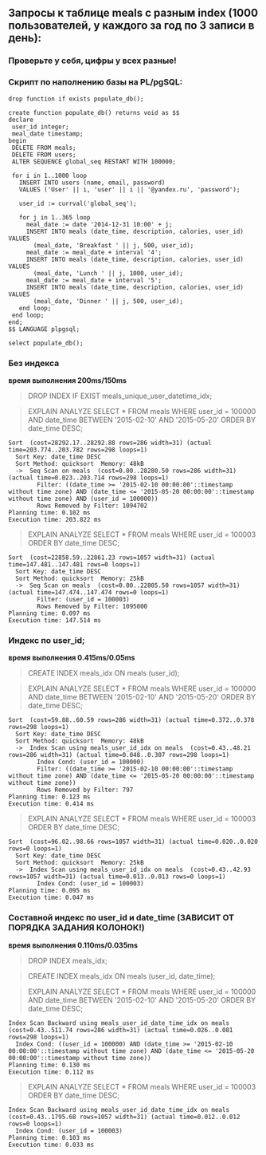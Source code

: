 ## Запросы к таблице meals c разным index (1000 пользователей, у каждого за год по 3 записи в день):

### Проверьте у себя, цифры у всех разные!

### Скрипт по наполнению базы на PL/pgSQL:
```
drop function if exists populate_db();

create function populate_db() returns void as $$
declare
 user_id integer;
 meal_date timestamp;
begin
 DELETE FROM meals;
 DELETE FROM users;
 ALTER SEQUENCE global_seq RESTART WITH 100000;

 for i in 1..1000 loop
   INSERT INTO users (name, email, password)
   VALUES ('User' || i, 'user' || i || '@yandex.ru', 'password');

   user_id := currval('global_seq');

   for j in 1..365 loop
     meal_date := date '2014-12-31 10:00' + j;
     INSERT INTO meals (date_time, description, calories, user_id) VALUES
       (meal_date, 'Breakfast ' || j, 500, user_id);
     meal_date := meal_date + interval '4';
     INSERT INTO meals (date_time, description, calories, user_id) VALUES
       (meal_date, 'Lunch ' || j, 1000, user_id);
     meal_date := meal_date + interval '5';
     INSERT INTO meals (date_time, description, calories, user_id) VALUES
       (meal_date, 'Dinner ' || j, 500, user_id);
   end loop;
 end loop;
end;
$$ LANGUAGE plpgsql;

select populate_db();
```
### Без индекса
**время выполнения 200ms/150ms**

> DROP INDEX IF EXIST meals_unique_user_datetime_idx;

> EXPLAIN ANALYZE
         SELECT * FROM meals
          WHERE user_id = 100000 AND date_time BETWEEN '2015-02-10' AND '2015-05-20'
          ORDER BY date_time DESC;
          
```
Sort  (cost=28292.17..28292.88 rows=286 width=31) (actual time=203.774..203.782 rows=298 loops=1)
  Sort Key: date_time DESC
  Sort Method: quicksort  Memory: 48kB
  ->  Seq Scan on meals  (cost=0.00..28280.50 rows=286 width=31) (actual time=0.023..203.714 rows=298 loops=1)
        Filter: ((date_time >= '2015-02-10 00:00:00'::timestamp without time zone) AND (date_time <= '2015-05-20 00:00:00'::timestamp without time zone) AND (user_id = 100000))
        Rows Removed by Filter: 1094702
Planning time: 0.102 ms
Execution time: 203.822 ms
```

> EXPLAIN ANALYZE
         SELECT * FROM meals
          WHERE user_id = 100003
          ORDER BY date_time DESC;

```
Sort  (cost=22858.59..22861.23 rows=1057 width=31) (actual time=147.481..147.481 rows=0 loops=1)
  Sort Key: date_time DESC
  Sort Method: quicksort  Memory: 25kB
  ->  Seq Scan on meals  (cost=0.00..22805.50 rows=1057 width=31) (actual time=147.474..147.474 rows=0 loops=1)
        Filter: (user_id = 100003)
        Rows Removed by Filter: 1095000
Planning time: 0.097 ms
Execution time: 147.514 ms
```

### Индекс по user_id;
**время выполнения 0.415ms/0.05ms**

> CREATE INDEX meals_idx ON meals (user_id);

> EXPLAIN ANALYZE
         SELECT * FROM meals
          WHERE user_id = 100000 AND date_time BETWEEN '2015-02-10' AND '2015-05-20'
          ORDER BY date_time DESC;

```
Sort  (cost=59.88..60.59 rows=286 width=31) (actual time=0.372..0.378 rows=298 loops=1)
  Sort Key: date_time DESC
  Sort Method: quicksort  Memory: 48kB
  ->  Index Scan using meals_user_id_idx on meals  (cost=0.43..48.21 rows=286 width=31) (actual time=0.048..0.307 rows=298 loops=1)
        Index Cond: (user_id = 100000)
        Filter: ((date_time >= '2015-02-10 00:00:00'::timestamp without time zone) AND (date_time <= '2015-05-20 00:00:00'::timestamp without time zone))
        Rows Removed by Filter: 797
Planning time: 0.123 ms
Execution time: 0.414 ms
```

> EXPLAIN ANALYZE
         SELECT * FROM meals
          WHERE user_id = 100003
          ORDER BY date_time DESC;

```
Sort  (cost=96.02..98.66 rows=1057 width=31) (actual time=0.020..0.020 rows=0 loops=1)
  Sort Key: date_time DESC
  Sort Method: quicksort  Memory: 25kB
  ->  Index Scan using meals_user_id_idx on meals  (cost=0.43..42.93 rows=1057 width=31) (actual time=0.013..0.013 rows=0 loops=1)
        Index Cond: (user_id = 100003)
Planning time: 0.095 ms
Execution time: 0.047 ms
```

### Составной индекс по user_id и date_time (ЗАВИСИТ ОТ ПОРЯДКА ЗАДАНИЯ КОЛОНОК!)
**время выполнения 0.110ms/0.035ms**

> DROP INDEX meals_idx;

> CREATE INDEX meals_idx ON meals (user_id, date_time);

> EXPLAIN ANALYZE
         SELECT * FROM meals
          WHERE user_id = 100000 AND date_time BETWEEN '2015-02-10' AND '2015-05-20'
          ORDER BY date_time DESC;

```
Index Scan Backward using meals_user_id_date_time_idx on meals  (cost=0.43..511.74 rows=286 width=31) (actual time=0.026..0.081 rows=298 loops=1)
  Index Cond: ((user_id = 100000) AND (date_time >= '2015-02-10 00:00:00'::timestamp without time zone) AND (date_time <= '2015-05-20 00:00:00'::timestamp without time zone))
Planning time: 0.130 ms
Execution time: 0.112 ms
```

> EXPLAIN ANALYZE
         SELECT * FROM meals
          WHERE user_id = 100003
          ORDER BY date_time DESC;

```
Index Scan Backward using meals_user_id_date_time_idx on meals  (cost=0.43..1795.68 rows=1057 width=31) (actual time=0.012..0.012 rows=0 loops=1)
  Index Cond: (user_id = 100003)
Planning time: 0.103 ms
Execution time: 0.033 ms
```
